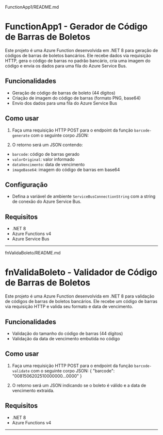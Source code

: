 FunctionApp1/README.md
# FunctionApp1 - Gerador de Código de Barras de Boletos

Este projeto é uma Azure Function desenvolvida em .NET 8 para geração de códigos de barras de boletos bancários. Ele recebe dados via requisição HTTP, gera o código de barras no padrão bancário, cria uma imagem do código e envia os dados para uma fila do Azure Service Bus.

## Funcionalidades

- Geração de código de barras de boleto (44 dígitos)
- Criação de imagem do código de barras (formato PNG, base64)
- Envio dos dados para uma fila do Azure Service Bus

## Como usar

1. Faça uma requisição HTTP POST para o endpoint da função `barcode-generate` com o seguinte corpo JSON:

2. O retorno será um JSON contendo:
- `barcode`: código de barras gerado
- `valorOriginal`: valor informado
- `dataVencimento`: data de vencimento
- `imageBase64`: imagem do código de barras em base64

## Configuração

- Defina a variável de ambiente `ServiceBusConnectionString` com a string de conexão do Azure Service Bus.

## Requisitos

- .NET 8
- Azure Functions v4
- Azure Service Bus

---

fnValidaBoleto/README.md
# fnValidaBoleto - Validador de Código de Barras de Boletos

Este projeto é uma Azure Function desenvolvida em .NET 8 para validação de códigos de barras de boletos bancários. Ele recebe um código de barras via requisição HTTP e valida seu formato e data de vencimento.

## Funcionalidades

- Validação do tamanho do código de barras (44 dígitos)
- Validação da data de vencimento embutida no código

## Como usar

1. Faça uma requisição HTTP POST para o endpoint da função `barcode-validate` com o seguinte corpo JSON: { "barcode": "0081506202510000000...0000" }

2. O retorno será um JSON indicando se o boleto é válido e a data de vencimento extraída.

## Requisitos

- .NET 8
- Azure Functions v4

---

